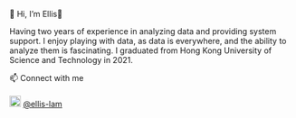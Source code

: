 👋 Hi, I’m Ellis🌱

Having two years of experience in analyzing data and providing system support. I enjoy playing with data, as data is everywhere, and the ability to analyze them is fascinating. I graduated from Hong Kong University of Science and Technology in 2021.

📫 Connect with me
<br><br>
 <img src="https://cdn-icons-png.flaticon.com/512/174/174857.png" width="20" height="20"> <a href="https://www.linkedin.com/in/ellis-lam/">@ellis-lam</a>

<!---
ellislam/ellislam is a ✨ special ✨ repository because its `README.md` (this file) appears on your GitHub profile.
You can click the Preview link to take a look at your changes.
--->
